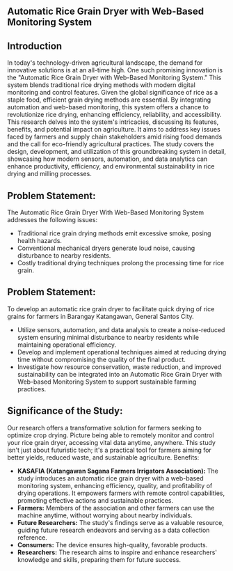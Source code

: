 ## Automatic Rice Grain Dryer with Web-Based Monitoring System

## Introduction
In today's technology-driven agricultural landscape, the demand for innovative solutions is at an all-time high. One such promising innovation is the "Automatic Rice Grain Dryer with Web-Based Monitoring System." This system blends traditional rice drying methods with modern digital monitoring and control features. Given the global significance of rice as a staple food, efficient grain drying methods are essential. By integrating automation and web-based monitoring, this system offers a chance to revolutionize rice drying, enhancing efficiency, reliability, and accessibility. This research delves into the system's intricacies, discussing its features, benefits, and potential impact on agriculture. It aims to address key issues faced by farmers and supply chain stakeholders amid rising food demands and the call for eco-friendly agricultural practices. The study covers the design, development, and utilization of this groundbreaking system in detail, showcasing how modern sensors, automation, and data analytics can enhance productivity, efficiency, and environmental sustainability in rice drying and milling processes.

## Problem Statement:
The Automatic Rice Grain Dryer With Web-Based Monitoring System addresses the following issues:

- Traditional rice grain drying methods emit excessive smoke, posing health hazards.
- Conventional mechanical dryers generate loud noise, causing disturbance to nearby residents.
- Costly traditional drying techniques prolong the processing time for rice grain.

## Problem Statement:
To develop an automatic rice grain dryer to facilitate quick drying of rice grains for farmers in Barangay Katangawan, General Santos City.

- Utilize sensors, automation, and data analysis to create a noise-reduced system ensuring minimal disturbance to nearby residents while maintaining operational efficiency.
- Develop and implement operational techniques aimed at reducing drying time without compromising the quality of the final product.
- Investigate how resource conservation, waste reduction, and improved sustainability can be integrated into an Automatic Rice Grain Dryer with Web-based Monitoring System to support sustainable farming practices.

## Significance of the Study:
Our research offers a transformative solution for farmers seeking to optimize crop drying. Picture being able to remotely monitor and control your rice grain dryer, accessing vital data anytime, anywhere. This study isn't just about futuristic tech; it's a practical tool for farmers aiming for better yields, reduced waste, and sustainable agriculture.
Benefits:

- **KASAFIA (Katangawan Sagana Farmers Irrigators Association):** The study introduces an automatic rice grain dryer with a web-based monitoring system, enhancing efficiency, quality, and profitability of drying operations. It empowers farmers with remote control capabilities, promoting effective actions and sustainable practices.
- **Farmers:** Members of the association and other farmers can use the machine anytime, without worrying about nearby individuals.
- **Future Researchers:** The study's findings serve as a valuable resource, guiding future research endeavors and serving as a data collection reference.
- **Consumers:** The device ensures high-quality, favorable products.
- **Researchers:** The research aims to inspire and enhance researchers' knowledge and skills, preparing them for future success.
